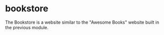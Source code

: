 # bookstore
The Bookstore is a website similar to the "Awesome Books" website built in the previous module.
